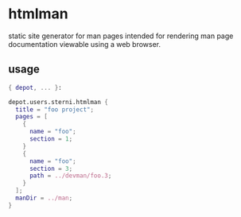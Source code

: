 # htmlman

static site generator for man pages intended for
rendering man page documentation viewable using
a web browser.

## usage

```nix
{ depot, ... }:

depot.users.sterni.htmlman {
  title = "foo project";
  pages = [
    {
      name = "foo";
      section = 1;
    }
    {
      name = "foo";
      section = 3;
      path = ../devman/foo.3;
    }
  ];
  manDir = ../man;
}
```
